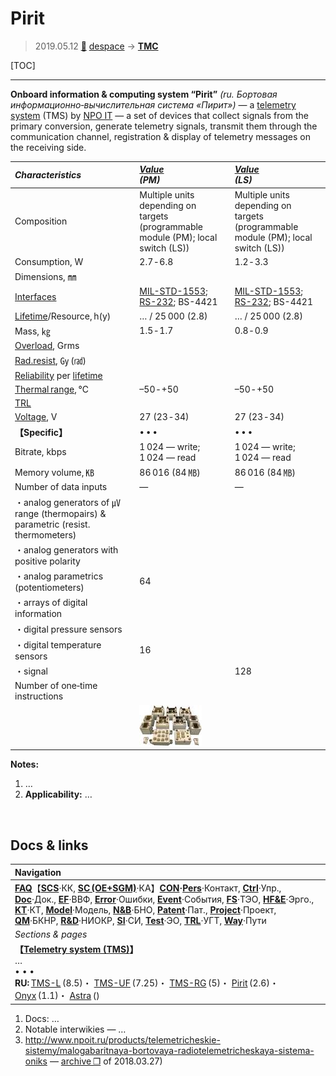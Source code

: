 # Pirit
> 2019.05.12 [🚀](../index/index.md) [despace](index.md) → **[ТМС](tms.md)**

[TOC]

---

**Onboard information & computing system “Pirit”** *(ru. Бортовая информационно‑вычислительная система «Пирит»)*  — a [telemetry system](tms.md) (TMS) by [NPO IT](zz_npoit.md) — a set of devices that collect signals from the primary conversion, generate telemetry signals, transmit them through the communication channel, registration & display of telemetry messages on the receiving side.

|*Characteristics*|*[Value](si.md)<br> (PM)*|*[Value](si.md)<br> (LS)*|
|:--|:--|:--|
|Composition|Multiple units depending on targets (programmable module (PM); local switch (LS))|Multiple units depending on targets (programmable module (PM); local switch (LS))|
|Consumption, W|2.7 ‑ 6.8|1.2 ‑ 3.3|
|Dimensions, ㎜| | |
|[Interfaces](interface.md)|[MIL-STD-1553](mil_std_1553.md); [RS-232](rs_xxx.md); BS-4421|[MIL-STD-1553](mil_std_1553.md); [RS-232](rs_xxx.md); BS-4421|
|[Lifetime](lifetime.md)/Resource, h(y)|… / 25 000 (2.8) |… / 25 000 (2.8)|
|Mass, ㎏|1.5 ‑ 1.7|0.8 ‑ 0.9|
|[Overload](vibration.md), Grms| | |
|[Rad.resist](ion_rad.md), ㏉ (㎭)| | |
|[Reliability](qm.md) per [lifetime](lifetime.md)| | |
|[Thermal range](tcs.md), ℃|–50 ‑ +50|–50 ‑ +50|
|[TRL](trl.md)| | |
|[Voltage](voltage.md), V|27 (23 ‑ 34)|27 (23 ‑ 34)|
|**【Specific】**|• • •|• • •|
|Bitrate, kbps|1 024 — write; 1 024 — read|1 024 — write; 1 024 — read|
|Memory volume, ㎅|86 016 (84 ㎆)|86 016 (84 ㎆)|
|Number of data inputs|—|—|
|・analog generators of ㎶ range (thermopairs) & parametric (resist. thermometers)| | |
|・analog generators with positive polarity| | |
|・analog parametrics (potentiometers)|64| |
|・arrays of digital information| | |
|・digital pressure sensors| | |
|・digital temperature sensors|16| |
|・signal| |128|
|Number of one‑time instructions| | |
| |[![](f/tms/p/pirit_pic1_thumb.jpg)](f/tms/p/pirit_pic1.png)|

**Notes:**

   1. …
   1. **Applicability:** …



<p style="page-break-after:always"> </p>

## Docs & links
|Navigation|
|:--|
|**[FAQ](faq.md)**【**[SCS](scs.md)**·КК, **[SC (OE+SGM)](sc.md)**·КА】**[CON](contact.md)·[Pers](person.md)**·Контакт, **[Ctrl](control.md)**·Упр., **[Doc](doc.md)**·Док., **[EF](ef.md)**·ВВФ, **[Error](error.md)**·Ошибки, **[Event](event.md)**·События, **[FS](fs.md)**·ТЭО, **[HF&E](hfe.md)**·Эрго., **[KT](kt.md)**·КТ, **[Model](model.md)**·Модель, **[N&B](nnb.md)**·БНО, **[Patent](патент.md)**·Пат., **[Project](project.md)**·Проект, **[QM](qm.md)**·БКНР, **[R&D](rnd.md)**·НИОКР, **[SI](si.md)**·СИ, **[Test](test.md)**·ЭО, **[TRL](trl.md)**·УГТ, **[Way](way.md)**·Пути|
|*Sections & pages*|
|**【[Telemetry system (TMS)](tms.md)】**<br> … <br>• • •<br> **RU:** [TMS-L](tms_l.md) (8.5)・ [TMS-UF](tms_uf.md) (7.25)・ [TMS-RG](tms_rg.md) (5)・ [Pirit](pirit.md) (2.6)・ [Onyx](onyx.md) (1.1)・ [Astra](astra.md) ()|

   1. Docs: …
   1. Notable interwikies — …
   1. <http://www.npoit.ru/products/telemetricheskie-sistemy/malogabaritnaya-bortovaya-radiotelemetricheskaya-sistema-oniks> — [archive ❐](f/tms/p/pirit_npoit_ru.djvu.pdf) of 2018.03.27)

